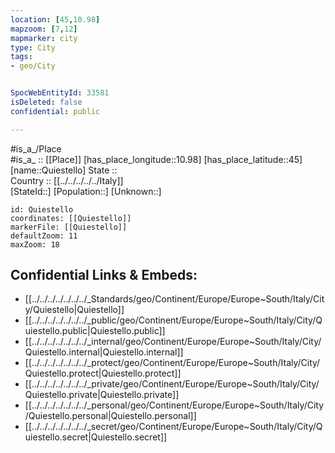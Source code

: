 ```yaml
---
location: [45,10.98] 
mapzoom: [7,12] 
mapmarker: city 
type: City
tags:
- geo/City


SpocWebEntityId: 33581
isDeleted: false
confidential: public

---
```

#is_a_/Place  
#is_a_ :: [[Place]] 
[has_place_longitude::10.98] 
[has_place_latitude::45] 
[name::Quiestello] 
State ::  
Country :: [[../../../../../Italy]]  
[StateId::] 
[Population::] 
[Unknown::] 


```leaflet
id: Quiestello
coordinates: [[Quiestello]] 
markerFile: [[Quiestello]] 
defaultZoom: 11 
maxZoom: 18
```


## Confidential Links & Embeds: 
- [[../../../../../../../_Standards/geo/Continent/Europe/Europe~South/Italy/City/Quiestello|Quiestello]] 
- [[../../../../../../../_public/geo/Continent/Europe/Europe~South/Italy/City/Quiestello.public|Quiestello.public]] 
- [[../../../../../../../_internal/geo/Continent/Europe/Europe~South/Italy/City/Quiestello.internal|Quiestello.internal]] 
- [[../../../../../../../_protect/geo/Continent/Europe/Europe~South/Italy/City/Quiestello.protect|Quiestello.protect]] 
- [[../../../../../../../_private/geo/Continent/Europe/Europe~South/Italy/City/Quiestello.private|Quiestello.private]] 
- [[../../../../../../../_personal/geo/Continent/Europe/Europe~South/Italy/City/Quiestello.personal|Quiestello.personal]] 
- [[../../../../../../../_secret/geo/Continent/Europe/Europe~South/Italy/City/Quiestello.secret|Quiestello.secret]] 
